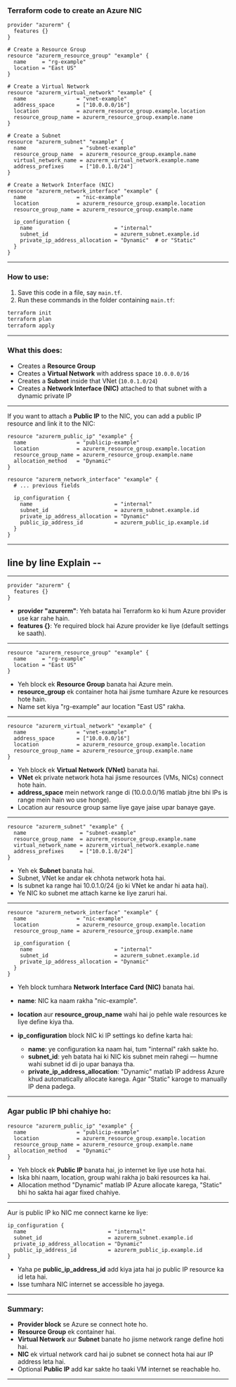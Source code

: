 ### Terraform code to create an Azure NIC

```hcl
provider "azurerm" {
  features {}
}

# Create a Resource Group
resource "azurerm_resource_group" "example" {
  name     = "rg-example"
  location = "East US"
}

# Create a Virtual Network
resource "azurerm_virtual_network" "example" {
  name                = "vnet-example"
  address_space       = ["10.0.0.0/16"]
  location            = azurerm_resource_group.example.location
  resource_group_name = azurerm_resource_group.example.name
}

# Create a Subnet
resource "azurerm_subnet" "example" {
  name                 = "subnet-example"
  resource_group_name  = azurerm_resource_group.example.name
  virtual_network_name = azurerm_virtual_network.example.name
  address_prefixes     = ["10.0.1.0/24"]
}

# Create a Network Interface (NIC)
resource "azurerm_network_interface" "example" {
  name                = "nic-example"
  location            = azurerm_resource_group.example.location
  resource_group_name = azurerm_resource_group.example.name

  ip_configuration {
    name                          = "internal"
    subnet_id                     = azurerm_subnet.example.id
    private_ip_address_allocation = "Dynamic"  # or "Static"
  }
}
```

---

### How to use:

1. Save this code in a file, say `main.tf`.
2. Run these commands in the folder containing `main.tf`:

```bash
terraform init
terraform plan
terraform apply
```

---

### What this does:

* Creates a **Resource Group**
* Creates a **Virtual Network** with address space `10.0.0.0/16`
* Creates a **Subnet** inside that VNet (`10.0.1.0/24`)
* Creates a **Network Interface (NIC)** attached to that subnet with a dynamic private IP

---

If you want to attach a **Public IP** to the NIC, you can add a public IP resource and link it to the NIC:

```hcl
resource "azurerm_public_ip" "example" {
  name                = "publicip-example"
  location            = azurerm_resource_group.example.location
  resource_group_name = azurerm_resource_group.example.name
  allocation_method   = "Dynamic"
}

resource "azurerm_network_interface" "example" {
  # ... previous fields

  ip_configuration {
    name                          = "internal"
    subnet_id                     = azurerm_subnet.example.id
    private_ip_address_allocation = "Dynamic"
    public_ip_address_id          = azurerm_public_ip.example.id
  }
}
```

---
## **line by line** Explain --

---

```hcl
provider "azurerm" {
  features {}
}
```

* **provider "azurerm"**: Yeh batata hai Terraform ko ki hum Azure provider use kar rahe hain.
* **features {}**: Ye required block hai Azure provider ke liye (default settings ke saath).

---

```hcl
resource "azurerm_resource_group" "example" {
  name     = "rg-example"
  location = "East US"
}
```

* Yeh block ek **Resource Group** banata hai Azure mein.
* **resource\_group** ek container hota hai jisme tumhare Azure ke resources hote hain.
* Name set kiya "rg-example" aur location "East US" rakha.

---

```hcl
resource "azurerm_virtual_network" "example" {
  name                = "vnet-example"
  address_space       = ["10.0.0.0/16"]
  location            = azurerm_resource_group.example.location
  resource_group_name = azurerm_resource_group.example.name
}
```

* Yeh block ek **Virtual Network (VNet)** banata hai.
* **VNet** ek private network hota hai jisme resources (VMs, NICs) connect hote hain.
* **address\_space** mein network range di (10.0.0.0/16 matlab jitne bhi IPs is range mein hain wo use honge).
* Location aur resource group same liye gaye jaise upar banaye gaye.

---

```hcl
resource "azurerm_subnet" "example" {
  name                 = "subnet-example"
  resource_group_name  = azurerm_resource_group.example.name
  virtual_network_name = azurerm_virtual_network.example.name
  address_prefixes     = ["10.0.1.0/24"]
}
```

* Yeh ek **Subnet** banata hai.
* Subnet, VNet ke andar ek chhota network hota hai.
* Is subnet ka range hai 10.0.1.0/24 (jo ki VNet ke andar hi aata hai).
* Ye NIC ko subnet me attach karne ke liye zaruri hai.

---

```hcl
resource "azurerm_network_interface" "example" {
  name                = "nic-example"
  location            = azurerm_resource_group.example.location
  resource_group_name = azurerm_resource_group.example.name

  ip_configuration {
    name                          = "internal"
    subnet_id                     = azurerm_subnet.example.id
    private_ip_address_allocation = "Dynamic"
  }
}
```

* Yeh block tumhara **Network Interface Card (NIC)** banata hai.
* **name**: NIC ka naam rakha "nic-example".
* **location** aur **resource\_group\_name** wahi hai jo pehle wale resources ke liye define kiya tha.
* **ip\_configuration** block NIC ki IP settings ko define karta hai:

  * **name**: ye configuration ka naam hai, tum "internal" rakh sakte ho.
  * **subnet\_id**: yeh batata hai ki NIC kis subnet mein rahegi — humne wahi subnet id di jo upar banaya tha.
  * **private\_ip\_address\_allocation**: "Dynamic" matlab IP address Azure khud automatically allocate karega. Agar "Static" karoge to manually IP dena padega.

---

### Agar public IP bhi chahiye ho:

```hcl
resource "azurerm_public_ip" "example" {
  name                = "publicip-example"
  location            = azurerm_resource_group.example.location
  resource_group_name = azurerm_resource_group.example.name
  allocation_method   = "Dynamic"
}
```

* Yeh block ek **Public IP** banata hai, jo internet ke liye use hota hai.
* Iska bhi naam, location, group wahi rakha jo baki resources ka hai.
* Allocation method "Dynamic" matlab IP Azure allocate karega, "Static" bhi ho sakta hai agar fixed chahiye.

---

Aur is public IP ko NIC me connect karne ke liye:

```hcl
ip_configuration {
  name                          = "internal"
  subnet_id                     = azurerm_subnet.example.id
  private_ip_address_allocation = "Dynamic"
  public_ip_address_id          = azurerm_public_ip.example.id
}
```

* Yaha pe **public\_ip\_address\_id** add kiya jata hai jo public IP resource ka id leta hai.
* Isse tumhara NIC internet se accessible ho jayega.

---

### Summary:

* **Provider block** se Azure se connect hote ho.
* **Resource Group** ek container hai.
* **Virtual Network** aur **Subnet** banate ho jisme network range define hoti hai.
* **NIC** ek virtual network card hai jo subnet se connect hota hai aur IP address leta hai.
* Optional **Public IP** add kar sakte ho taaki VM internet se reachable ho.

---

